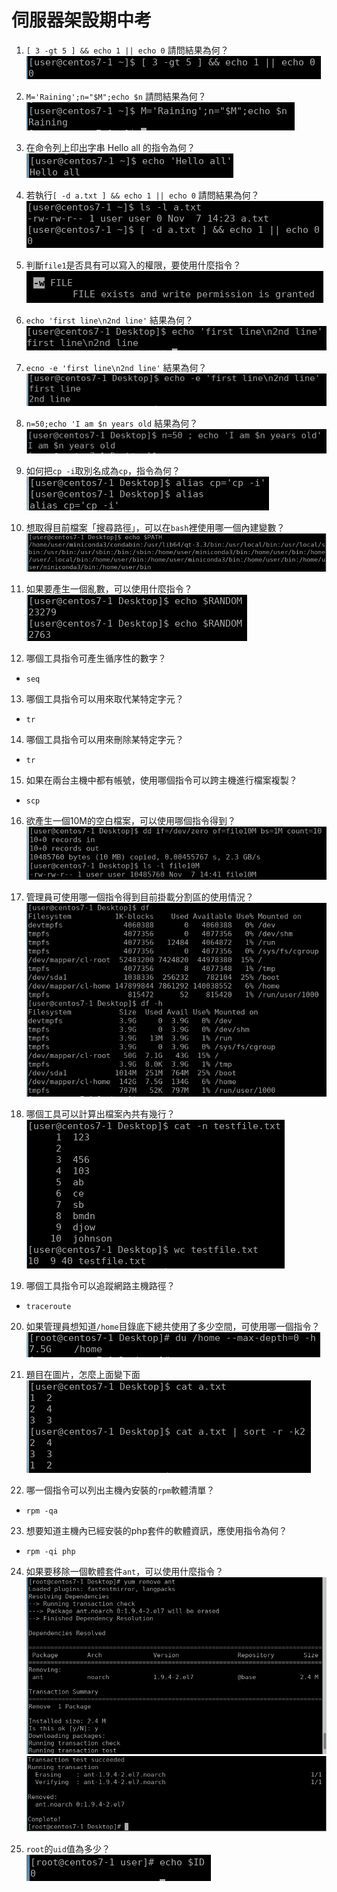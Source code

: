 # 伺服器架設期中考

1. `[ 3 -gt 5 ] && echo 1 || echo 0` 請問結果為何？  
![midterm01][midterm01]

2. `M='Raining';n="$M";echo $n` 請問結果為何？  
![midterm02][midterm02]

3. 在命令列上印出字串 Hello all 的指令為何？  
![midterm03][midterm03]

4. 若執行`[ -d a.txt ] && echo 1 || echo 0` 請問結果為何？  
![midterm04][midterm04]

5. 判斷`file1`是否具有可以寫入的權限，要使用什麼指令？  
![midterm05][midterm05]

6. `echo 'first line\n2nd line'` 結果為何？  
![midterm06][midterm06]

7. `ecno -e 'first line\n2nd line'` 結果為何？  
![midterm07][midterm07]

8. `n=50;echo 'I am $n years old` 結果為何？  
![midterm08][midterm08]

9. 如何把`cp -i`取別名成為`cp`，指令為何？  
 ![midterm09][midterm09]

10. 想取得目前檔案「搜尋路徑」，可以在`bash`裡使用哪一個內建變數？  
![midterm10][midterm10]

11. 如果要產生一個亂數，可以使用什麼指令？  
![midterm11][midterm11]

12. 哪個工具指令可產生循序性的數字？  
* `seq`

13. 哪個工具指令可以用來取代某特定字元？  
* `tr`

14. 哪個工具指令可以用來刪除某特定字元？  
* `tr`

15. 如果在兩台主機中都有帳號，使用哪個指令可以跨主機進行檔案複製？  
* `scp`

16. 欲產生一個10M的空白檔案，可以使用哪個指令得到？  
![midterm16][midterm16]

17. 管理員可使用哪一個指令得到目前掛載分割區的使用情況？  
![midterm17][midterm17]

18. 哪個工具可以計算出檔案內共有幾行？  
![midterm18][midterm18]

19. 哪個工具指令可以追蹤網路主機路徑？  
* `traceroute`

20. 如果管理員想知道`/home`目錄底下總共使用了多少空間，可使用哪一個指令？  
![midterm20][midterm20]

21. 題目在圖片，怎麼上面變下面  
![midterm21][midterm21]

22. 哪一個指令可以列出主機內安裝的`rpm`軟體清單？  
* `rpm -qa`

23. 想要知道主機內已經安裝的php套件的軟體資訊，應使用指令為何？  
* `rpm -qi php`

24. 如果要移除一個軟體套件`ant`，可以使用什麼指令？  
![midterm24-1][midterm24-1]
![midterm24-2][midterm24-2]

25. `root`的`uid`值為多少？  
![midterm25][midterm25]


[midterm01]: source/midterm01.png
[midterm02]: source/midterm02.png
[midterm03]: source/midterm03.png
[midterm04]: source/midterm04.png
[midterm05]: source/midterm05.png
[midterm06]: source/midterm06.png
[midterm07]: source/midterm07.png
[midterm08]: source/midterm08.png
[midterm09]: source/midterm09.png
[midterm10]: source/midterm10.png
[midterm11]: source/midterm11.png
[midterm16]: source/midterm16.png
[midterm17]: source/midterm17.png
[midterm18]: source/midterm18.png
[midterm20]: source/midterm20.png
[midterm21]: source/midterm21.png
[midterm24-1]: source/midterm24-1.png
[midterm24-2]: source/midterm24-2.png
[midterm25]: source/midterm25.png

